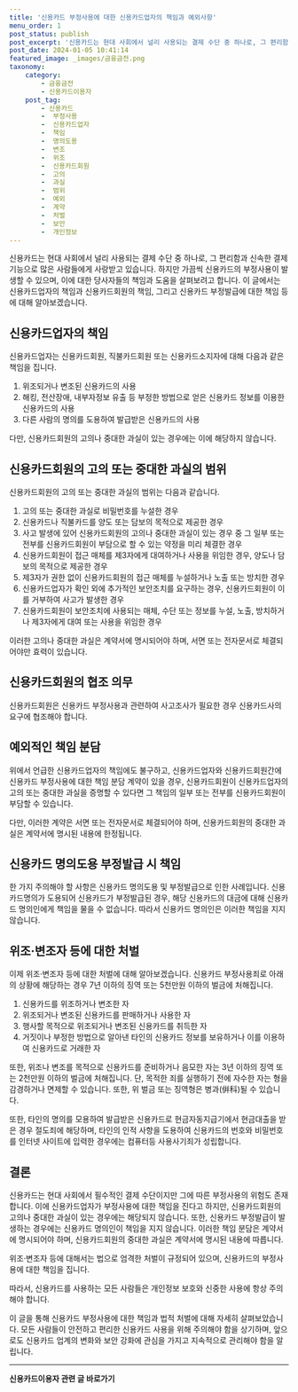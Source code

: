 ```yaml
---
title: '신용카드 부정사용에 대한 신용카드업자의 책임과 예외사항'
menu_order: 1
post_status: publish
post_excerpt: '신용카드는 현대 사회에서 널리 사용되는 결제 수단 중 하나로, 그 편리함과 신속한 결제 기능으로 많은 사람들에게 사랑받고 있습니다. 하지만 가끔씩 신용카드의 부정사용이 발생할 수 있으며, 이에 대한 당사자들의 책임과 도움을 살펴보려고 합니다. 이 글에서는 신용카드업자의 책임과 신용카드회원의 책임, 그리고 신용카드 부정발급에 대한 책임 등에 대해 알아보겠습니다.'
post_date: 2024-01-05 10:41:14
featured_image: _images/금융금전.png
taxonomy:
    category:
        - 금융금전
        - 신용카드이용자
    post_tag:
        - 신용카드
        -  부정사용
        -  신용카드업자
        -  책임
        -  명의도용
        -  변조
        -  위조
        -  신용카드회원
        -  고의
        -  과실
        -  범위
        -  예외
        -  계약
        -  처벌
        -  보안
        -  개인정보
---
```




신용카드는 현대 사회에서 널리 사용되는 결제 수단 중 하나로, 그 편리함과 신속한 결제 기능으로 많은 사람들에게 사랑받고 있습니다. 하지만 가끔씩 신용카드의 부정사용이 발생할 수 있으며, 이에 대한 당사자들의 책임과 도움을 살펴보려고 합니다. 이 글에서는 신용카드업자의 책임과 신용카드회원의 책임, 그리고 신용카드 부정발급에 대한 책임 등에 대해 알아보겠습니다.

## 신용카드업자의 책임

신용카드업자는 신용카드회원, 직불카드회원 또는 신용카드소지자에 대해 다음과 같은 책임을 집니다.

1. 위조되거나 변조된 신용카드의 사용
2. 해킹, 전산장애, 내부자정보 유출 등 부정한 방법으로 얻은 신용카드 정보를 이용한 신용카드의 사용
3. 다른 사람의 명의를 도용하여 발급받은 신용카드의 사용

다만, 신용카드회원의 고의나 중대한 과실이 있는 경우에는 이에 해당하지 않습니다.

## 신용카드회원의 고의 또는 중대한 과실의 범위

신용카드회원의 고의 또는 중대한 과실의 범위는 다음과 같습니다.

1. 고의 또는 중대한 과실로 비밀번호를 누설한 경우
2. 신용카드나 직불카드를 양도 또는 담보의 목적으로 제공한 경우
3. 사고 발생에 있어 신용카드회원의 고의나 중대한 과실이 있는 경우 중 그 일부 또는 전부를 신용카드회원이 부담으로 할 수 있는 약정을 미리 체결한 경우
4. 신용카드회원이 접근 매체를 제3자에게 대여하거나 사용을 위임한 경우, 양도나 담보의 목적으로 제공한 경우
5. 제3자가 권한 없이 신용카드회원의 접근 매체를 누설하거나 노출 또는 방치한 경우
6. 신용카드업자가 확인 외에 추가적인 보안조치를 요구하는 경우, 신용카드회원이 이를 거부하여 사고가 발생한 경우
7. 신용카드회원이 보안조치에 사용되는 매체, 수단 또는 정보를 누설, 노출, 방치하거나 제3자에게 대여 또는 사용을 위임한 경우

이러한 고의나 중대한 과실은 계약서에 명시되어야 하며, 서면 또는 전자문서로 체결되어야만 효력이 있습니다.

## 신용카드회원의 협조 의무

신용카드회원은 신용카드 부정사용과 관련하여 사고조사가 필요한 경우 신용카드사의 요구에 협조해야 합니다.

## 예외적인 책임 분담

위에서 언급한 신용카드업자의 책임에도 불구하고, 신용카드업자와 신용카드회원간에 신용카드 부정사용에 대한 책임 분담 계약이 있을 경우, 신용카드회원이 신용카드업자의 고의 또는 중대한 과실을 증명할 수 있다면 그 책임의 일부 또는 전부를 신용카드회원이 부담할 수 있습니다.

다만, 이러한 계약은 서면 또는 전자문서로 체결되어야 하며, 신용카드회원의 중대한 과실은 계약서에 명시된 내용에 한정됩니다.

## 신용카드 명의도용 부정발급 시 책임

한 가지 주의해야 할 사항은 신용카드 명의도용 및 부정발급으로 인한 사례입니다. 신용카드명의가 도용되어 신용카드가 부정발급된 경우, 해당 신용카드의 대금에 대해 신용카드 명의인에게 책임을 물을 수 없습니다. 따라서 신용카드 명의인은 이러한 책임을 지지 않습니다.

## 위조·변조자 등에 대한 처벌

이제 위조·변조자 등에 대한 처벌에 대해 알아보겠습니다. 신용카드 부정사용죄로 아래의 상황에 해당하는 경우 7년 이하의 징역 또는 5천만원 이하의 벌금에 처해집니다.

1. 신용카드를 위조하거나 변조한 자
2. 위조되거나 변조된 신용카드를 판매하거나 사용한 자
3. 행사할 목적으로 위조되거나 변조된 신용카드를 취득한 자
4. 거짓이나 부정한 방법으로 알아낸 타인의 신용카드 정보를 보유하거나 이를 이용하여 신용카드로 거래한 자

또한, 위조나 변조를 목적으로 신용카드를 준비하거나 음모한 자는 3년 이하의 징역 또는 2천만원 이하의 벌금에 처해집니다. 단, 목적한 죄를 실행하기 전에 자수한 자는 형을 감경하거나 면제할 수 있습니다. 또한, 위 벌금 또는 징역형은 병과(倂科)될 수 있습니다.

또한, 타인의 명의를 모용하여 발급받은 신용카드로 현금자동지급기에서 현금대출을 받은 경우 절도죄에 해당하며, 타인의 인적 사항을 도용하여 신용카드의 번호와 비밀번호를 인터넷 사이트에 입력한 경우에는 컴퓨터등 사용사기죄가 성립합니다.

## **결론**

신용카드는 현대 사회에서 필수적인 결제 수단이지만 그에 따른 부정사용의 위험도 존재합니다. 이에 신용카드업자가 부정사용에 대한 책임을 진다고 하지만, 신용카드회원의 고의나 중대한 과실이 있는 경우에는 해당되지 않습니다. 또한, 신용카드 부정발급이 발생하는 경우에는 신용카드 명의인이 책임을 지지 않습니다. 이러한 책임 분담은 계약서에 명시되어야 하며, 신용카드회원의 중대한 과실은 계약서에 명시된 내용에 따릅니다.

위조·변조자 등에 대해서는 법으로 엄격한 처벌이 규정되어 있으며, 신용카드의 부정사용에 대한 책임을 집니다.

따라서, 신용카드를 사용하는 모든 사람들은 개인정보 보호와 신중한 사용에 항상 주의해야 합니다.

이 글을 통해 신용카드 부정사용에 대한 책임과 법적 처벌에 대해 자세히 살펴보았습니다. 모든 사람들이 안전하고 편리한 신용카드 사용을 위해 주의해야 함을 상기하며, 앞으로도 신용카드 업계의 변화와 보안 강화에 관심을 가지고 지속적으로 관리해야 함을 알립니다.
<!-- wp:separator -->
<hr class="wp-block-separator has-alpha-channel-opacity"/>
<!-- /wp:separator -->

<!-- wp:group {"backgroundColor":"base","layout":{"type":"constrained"}} -->
<div class="wp-block-group has-base-background-color has-background"><!-- wp:paragraph {"align":"center","fontSize":"medium"} -->
<p class="has-text-align-center has-large-font-size"><strong>신용카드이용자 관련 글 바로가기</strong></p>
<!-- /wp:paragraph -->


<!-- wp:latest-posts
{"categories":[{"id":15350,"count":19,"description":"","link":"https://uknowlaw.com/category/%ec%8b%a0%ec%9a%a9%ec%b9%b4%eb%93%9c%ec%9d%b4%ec%9a%a9%ec%9e%90/","name":"신용카드이용자","slug":"신용카드이용자","taxonomy":"category","parent":0,"meta":[],"_links":{"self":[{"href":"https://uknowlaw.com/wp-json/wp/v2/categories/15350"}],"collection":[{"href":"https://uknowlaw.com/wp-json/wp/v2/categories"}],"about":[{"href":"https://uknowlaw.com/wp-json/wp/v2/taxonomies/category"}],"wp:post_type":[{"href":"https://uknowlaw.com/wp-json/wp/v2/posts?categories=15350"}],"curies":[{"name":"wp","href":"https://api.w.org/{rel}","templated":true}]}}],"postsToShow":100,"excerptLength":28,"postLayout":"grid","columns":2,"featuredImageAlign":"left","featuredImageSizeSlug":"large","fontSize":"small"} /--></div>
<!-- /wp:group -->